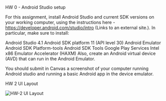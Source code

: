 HW 0 - Android Studio setup 


For this assignment, install Android Studio and current SDK versions on your working computer, using the instructions here - https://developer.android.com/studio/intro (Links to an external site.). In particular, make sure to install:

Android Studio 4.1
Android SDK platform 11 (API level 30) 
Android Emulator
Android SDK Platform-tools
Android SDK Tools
Google Play Services
Intel x86 Emulator Accelerator (HAXM)
Also, create an Android virtual device (AVD) that can run in the Android Emulator.

You should submit in Canvas a screenshot of your computer running Android studio and running a basic Android app in the device emulator.

HW 2 UI Layout

![HW-2 UI Layout ](https://user-images.githubusercontent.com/56328015/121763575-0d5c9600-caf2-11eb-895c-5320c43c7214.jpg)
